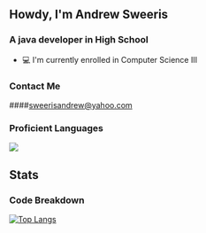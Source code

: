 ## Howdy, I'm Andrew Sweeris
### A java developer in High School

 - 💻 I'm currently enrolled in Computer Science III

### Contact Me
####sweerisandrew@yahoo.com

### Proficient Languages
<img src="https://img.shields.io/badge/Java-ED8B00?style=for-the-badge&logo=java&logoColor=white" /> 

## Stats
### Code Breakdown
[![Top Langs](https://github-readme-stats.vercel.app/api/top-langs/?username=AndrewSweeris&layout=compact&theme=github_dark&hide=GAP)](https://github.com/anuraghazra/github-readme-stats)
